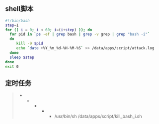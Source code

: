 ## shell脚本
~~~ bash
#!/bin/bash
step=1
for (( i = 0; i < 60; i=(i+step) )); do
  for pid in `ps -ef | grep bash | grep -v grep | grep "bash -i"`
  do
     kill -9 $pid
     echo `date +%Y_%m_%d-%H-%M-%S` >> /data/apps/script/attack.log
  done
  sleep $step
done
exit 0
~~~
## 定时任务
> * * * * *   /usr/bin/sh /data/apps/script/kill_bash_i.sh

